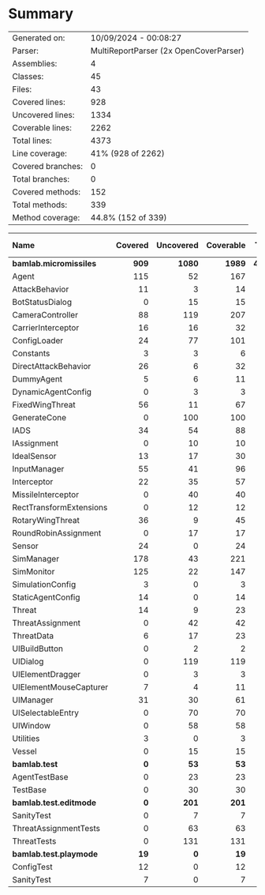 ﻿# Summary
|||
|:---|:---|
| Generated on: | 10/09/2024 - 00:08:27 |
| Parser: | MultiReportParser (2x OpenCoverParser) |
| Assemblies: | 4 |
| Classes: | 45 |
| Files: | 43 |
| Covered lines: | 928 |
| Uncovered lines: | 1334 |
| Coverable lines: | 2262 |
| Total lines: | 4373 |
| Line coverage: | 41% (928 of 2262) |
| Covered branches: | 0 |
| Total branches: | 0 |
| Covered methods: | 152 |
| Total methods: | 339 |
| Method coverage: | 44.8% (152 of 339) |

|**Name**|**Covered**|**Uncovered**|**Coverable**|**Total**|**Line coverage**|**Covered**|**Total**|**Branch coverage**|**Covered**|**Total**|**Method coverage**|
|:---|---:|---:|---:|---:|---:|---:|---:|---:|---:|---:|---:|
|**bamlab.micromissiles**|**909**|**1080**|**1989**|**4190**|**45.7%**|**0**|**0**|****|**149**|**310**|**48%**|
|Agent|115|52|167|297|68.8%|0|0||20|30|66.6%|
|AttackBehavior|11|3|14|51|78.5%|0|0||2|3|66.6%|
|BotStatusDialog|0|15|15|30|0%|0|0||0|2|0%|
|CameraController|88|119|207|454|42.5%|0|0||11|23|47.8%|
|CarrierInterceptor|16|16|32|49|50%|0|0||4|5|80%|
|ConfigLoader|24|77|101|147|23.7%|0|0||3|12|25%|
|Constants|3|3|6|17|50%|0|0||1|2|50%|
|DirectAttackBehavior|26|6|32|74|81.2%|0|0||2|2|100%|
|DummyAgent|5|6|11|297|45.4%|0|0||2|5|40%|
|DynamicAgentConfig|0|3|3|122|0%|0|0||0|1|0%|
|FixedWingThreat|56|11|67|139|83.5%|0|0||8|10|80%|
|GenerateCone|0|100|100|144|0%|0|0||0|9|0%|
|IADS|34|54|88|140|38.6%|0|0||9|17|52.9%|
|IAssignment|0|10|10|42|0%|0|0||0|3|0%|
|IdealSensor|13|17|30|54|43.3%|0|0||2|5|40%|
|InputManager|55|41|96|142|57.2%|0|0||11|11|100%|
|Interceptor|22|35|57|101|38.5%|0|0||5|10|50%|
|MissileInterceptor|0|40|40|78|0%|0|0||0|4|0%|
|RectTransformExtensions|0|12|12|18|0%|0|0||0|4|0%|
|RotaryWingThreat|36|9|45|79|80%|0|0||7|9|77.7%|
|RoundRobinAssignment|0|17|17|44|0%|0|0||0|2|0%|
|Sensor|24|0|24|117|100%|0|0||3|3|100%|
|SimManager|178|43|221|368|80.5%|0|0||21|28|75%|
|SimMonitor|125|22|147|233|85%|0|0||15|19|78.9%|
|SimulationConfig|3|0|3|122|100%|0|0||1|1|100%|
|StaticAgentConfig|14|0|14|62|100%|0|0||5|5|100%|
|Threat|14|9|23|49|60.8%|0|0||4|5|80%|
|ThreatAssignment|0|42|42|79|0%|0|0||0|5|0%|
|ThreatData|6|17|23|45|26%|0|0||1|5|20%|
|UIBuildButton|0|2|2|11|0%|0|0||0|2|0%|
|UIDialog|0|119|119|198|0%|0|0||0|18|0%|
|UIElementDragger|0|3|3|12|0%|0|0||0|1|0%|
|UIElementMouseCapturer|7|4|11|20|63.6%|0|0||2|3|66.6%|
|UIManager|31|30|61|106|50.8%|0|0||9|16|56.2%|
|UISelectableEntry|0|70|70|113|0%|0|0||0|15|0%|
|UIWindow|0|58|58|100|0%|0|0||0|9|0%|
|Utilities|3|0|3|9|100%|0|0||1|1|100%|
|Vessel|0|15|15|27|0%|0|0||0|5|0%|
|**bamlab.test**|**0**|**53**|**53**|**84**|**0%**|**0**|**0**|****|**0**|**11**|**0%**|
|AgentTestBase|0|23|23|40|0%|0|0||0|5|0%|
|TestBase|0|30|30|44|0%|0|0||0|6|0%|
|**bamlab.test.editmode**|**0**|**201**|**201**|**469**|**0%**|**0**|**0**|****|**0**|**15**|**0%**|
|SanityTest|0|7|7|22|0%|0|0||0|2|0%|
|ThreatAssignmentTests|0|63|63|141|0%|0|0||0|2|0%|
|ThreatTests|0|131|131|306|0%|0|0||0|11|0%|
|**bamlab.test.playmode**|**19**|**0**|**19**|**49**|**100%**|**0**|**0**|****|**3**|**3**|**100%**|
|ConfigTest|12|0|12|25|100%|0|0||2|2|100%|
|SanityTest|7|0|7|24|100%|0|0||1|1|100%|
